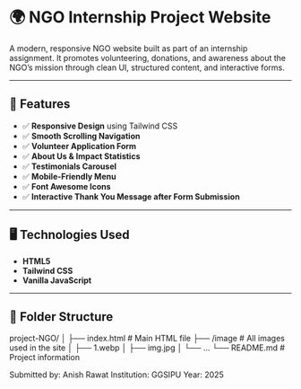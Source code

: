 # 🌍 NGO Internship Project Website

A modern, responsive NGO website built as part of an internship assignment. It promotes volunteering, donations, and awareness about the NGO’s mission through clean UI, structured content, and interactive forms.

---

## 📌 Features

- ✅ **Responsive Design** using Tailwind CSS
- ✅ **Smooth Scrolling Navigation**
- ✅ **Volunteer Application Form**
- ✅ **About Us & Impact Statistics**
- ✅ **Testimonials Carousel**
- ✅ **Mobile-Friendly Menu**
- ✅ **Font Awesome Icons**
- ✅ **Interactive Thank You Message after Form Submission**

---

## 🖥️ Technologies Used

- **HTML5**
- **Tailwind CSS** 
- **Vanilla JavaScript**

---

## 📂 Folder Structure
project-NGO/
│
├── index.html # Main HTML file
├── /image # All images used in the site
│ ├── 1.webp
│ ├── img.jpg
│ └── ...
└── README.md # Project information


Submitted by: Anish Rawat
Institution: GGSIPU
Year: 2025


